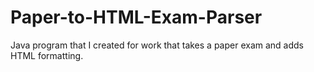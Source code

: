 # Paper-to-HTML-Exam-Parser
Java program that I created for work that takes a paper exam and adds HTML formatting.
